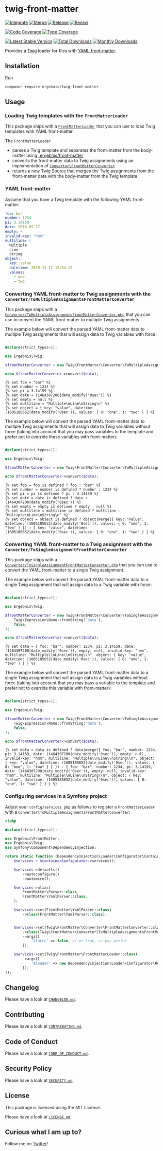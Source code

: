 # twig-front-matter

[![Integrate](https://github.com/ergebnis/twig-front-matter/workflows/Integrate/badge.svg)](https://github.com/ergebnis/twig-front-matter/actions)
[![Merge](https://github.com/ergebnis/twig-front-matter/workflows/Merge/badge.svg)](https://github.com/ergebnis/twig-front-matter/actions)
[![Release](https://github.com/ergebnis/twig-front-matter/workflows/Release/badge.svg)](https://github.com/ergebnis/twig-front-matter/actions)
[![Renew](https://github.com/ergebnis/twig-front-matter/workflows/Renew/badge.svg)](https://github.com/ergebnis/twig-front-matter/actions)

[![Code Coverage](https://codecov.io/gh/ergebnis/twig-front-matter/branch/main/graph/badge.svg)](https://codecov.io/gh/ergebnis/twig-front-matter)
[![Type Coverage](https://shepherd.dev/github/ergebnis/twig-front-matter/coverage.svg)](https://shepherd.dev/github/ergebnis/twig-front-matter)

[![Latest Stable Version](https://poser.pugx.org/ergebnis/twig-front-matter/v/stable)](https://packagist.org/packages/ergebnis/twig-front-matter)
[![Total Downloads](https://poser.pugx.org/ergebnis/twig-front-matter/downloads)](https://packagist.org/packages/ergebnis/twig-front-matter)
[![Monthly Downloads](http://poser.pugx.org/ergebnis/twig-front-matter/d/monthly)](https://packagist.org/packages/ergebnis/twig-front-matter)

Provides a [Twig](https://twig.symfony.com) loader for files with [YAML front-matter](https://github.com/ergebnis/front-matter).

## Installation

Run

```sh
composer require ergebnis/twig-front-matter
```

## Usage

### Loading Twig templates with the `FrontMatterLoader`

This package ships with a [`FrontMatterLoader`](/src/FrontMatterLoader.php) that you can use to load Twig templates with YAML front-matter.

The `FrontMatterLoader`

- parses a Twig template and separates the front-matter from the body-matter using [`ergebnis/front-matter](https://github.com/ergebnis/front-matter)
- converts the front-matter data to Twig assignments using an implementation of  [`Converter\FrontMatterConverter`](/src/Converter/FrontMatterConverter.php)
- returns a new Twig Source that merges the Twig assignments from the front-matter data with the body-matter from the Twig template

### YAML front-matter

Assume that you have a Twig template with the following YAML front-matter:

```yaml
foo: bar
number: 1234
pi: 3.14159
date: 2016-05-27
empty: ~
invalid-key: "hmm"
multiline: |
  Multiple
  Line
  String
object:
  key: value
  datetime: 2020-11-12 12:54:12
  values:
    - one
    - two
```

### Converting YAML front-matter to Twig assignments with the `Converter/ToMultipleAssignmentsFrontMatterConverter`

This package ships with a [`Converter/ToMultipleAssignmentsFrontMatterConverter.php`](/src/Converter/ToMultipleAssignmentsFrontMatterConverter.php) that you can use to convert the YAML front-matter to multiple Twig assignments.

The example below will convert the parsed YAML front-matter data to multiple Twig assignments that will assign data to Twig variables with force:

```php

declare(strict_types=1);

use Ergebnis\Twig;

$frontMatterConverter = new Twig\FrontMatter\Converter\ToMultipleAssignmentsFrontMatterConverter(true);

echo $frontMatterConverter->convert($data);
```

```twig
{% set foo = "bar" %}
{% set number = 1234 %}
{% set pi = 3.14159 %}
{% set date = (1464307200|date_modify('0sec')) %}
{% set empty = null %}
{% set multiline = "Multiple\nLine\nString\n" %}
{% set object = { key: "value", datetime: (1605185652|date_modify('0sec')), values: { 0: "one", 1: "two" } } %}
```

The example below will convert the parsed YAML front-matter data to multiple Twig assignments that will assign data to Twig variables without force (taking into account that you may pass variables to the template and prefer not to override these variables with front-matter):

```php

declare(strict_types=1);

use Ergebnis\Twig;

$frontMatterConverter = new Twig\FrontMatter\Converter\ToMultipleAssignmentsFrontMatterConverter(false);

echo $frontMatterConverter->convert($data);
```

```twig
{% set foo = foo is defined ? foo : "bar" %}
{% set number = number is defined ? number : 1234 %}
{% set pi = pi is defined ? pi : 3.14159 %}
{% set date = date is defined ? date : (1464307200|date_modify('0sec')) %}
{% set empty = empty is defined ? empty : null %}
{% set multiline = multiline is defined ? multiline : "Multiple\nLine\nString\n" %}
{% set object = object is defined ? object|merge({ key: "value", datetime: (1605185652|date_modify('0sec')), values: { 0: "one", 1: "two" } }) : { key: "value", datetime: (1605185652|date_modify('0sec')), values: { 0: "one", 1: "two" } } %}
```

### Converting YAML front-matter to a Twig assignment with the `Converter/ToSingleAssignmentFrontMatterConverter`

This package ships with a [`Converter/ToSingleAssignmentFrontMatterConverter.php`](/src/Converter/ToSingleAssignmentFrontMatterConverter.php) that you can use to convert the YAML front-matter to a single Twig assignment.

The example below will convert the parsed YAML front-matter data to a single Twig assignment that will assign data to a Twig variable with force:

```php

declare(strict_types=1);

use Ergebnis\Twig;

$frontMatterConverter = new Twig\FrontMatter\Converter\ToSingleAssignmentFrontMatterConverter(
    Twig\Expression\Name::fromString('data'),
    false,
);

echo $frontMatterConverter->convert($data);
```

```twig
{% set data = { foo: "bar", number: 1234, pi: 3.14159, date: (1464307200|date_modify('0sec')), empty: null, invalid-key: "hmm", multiline: "Multiple\\nLine\\nString\\n", object: { key: "value", datetime: (1605185652|date_modify('0sec')), values: { 0: "one", 1: "two" } } } %}
```

The example below will convert the parsed YAML front-matter data to a single Twig assignment that will assign data to a Twig variables without force (taking into account that you may pass a variable to the template and prefer not to override this variable with front-matter):

```php

declare(strict_types=1);

use Ergebnis\Twig;

$frontMatterConverter = new Twig\FrontMatter\Converter\ToSingleAssignmentFrontMatterConverter(
    Twig\Expression\Name::fromString('data'),
    false,
);

echo $frontMatterConverter->convert($data);
```

```twig
{% set data = data is defined ? data|merge({ foo: "bar", number: 1234, pi: 3.14159, date: (1464307200|date_modify('0sec')), empty: null, invalid-key: "hmm", multiline: "Multiple\\nLine\\nString\\n", object: { key: "value", datetime: (1605185652|date_modify('0sec')), values: { 0: "one", 1: "two" } } }) : { foo: "bar", number: 1234, pi: 3.14159, date: (1464307200|date_modify('0sec')), empty: null, invalid-key: "hmm", multiline: "Multiple\\nLine\\nString\\n", object: { key: "value", datetime: (1605185652|date_modify('0sec')), values: { 0: "one", 1: "two" } } } %}
```

### Configuring services in a Symfony project

Adjust your `config/services.php` as follows to register a `FrontMatterLoader` with a `Converter\ToMultipleAssignmentsFrontMatterConverter`:

```php
<?php

declare(strict_types=1);

use Ergebnis\FrontMatter;
use Ergebnis\Twig;
use Symfony\Component\DependencyInjection;

return static function (DependencyInjection\Loader\Configurator\ContainerConfigurator $containerConfigurator): void {
    $services = $containerConfigurator->services();

    $services->defaults()
        ->autoconfigure()
        ->autowire();

    $services->alias(
        FrontMatter\Parser::class,
        FrontMatter\YamlParser::class,
    );

    $services->set(FrontMatter\YamlParser::class)
        ->class(FrontMatter\YamlParser::class);


    $services->set(Twig\FrontMatter\Converter\FrontMatterConverter::class)
        ->class(Twig\FrontMatter\Converter\ToMultipleAssignmentsFrontMatterConverter::class)
        ->args([
            '$force' => false, // or true, as you prefer
        ]);

    $services->set(Twig\FrontMatter\FrontMatterLoader::class)
        ->args([
            '$loader' => new DependencyInjection\Loader\Configurator\ReferenceConfigurator('twig.loader.native_filesystem'),
        ]);
});
```

## Changelog

Please have a look at [`CHANGELOG.md`](CHANGELOG.md).

## Contributing

Please have a look at [`CONTRIBUTING.md`](.github/CONTRIBUTING.md).

## Code of Conduct

Please have a look at [`CODE_OF_CONDUCT.md`](https://github.com/ergebnis/.github/blob/main/CODE_OF_CONDUCT.md).

## Security Policy

Please have a look at [`SECURITY.md`](.github/SECURITY.md).

## License

This package is licensed using the MIT License.

Please have a look at [`LICENSE.md`](LICENSE.md).

## Curious what I am up to?

Follow me on [Twitter](https://twitter.com/intent/follow?screen_name=localheinz)!
